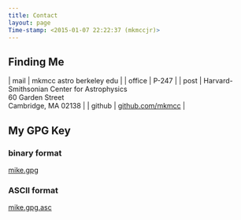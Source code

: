 ```yaml
---
title: Contact
layout: page
Time-stamp: <2015-01-07 22:22:37 (mkmccjr)>
---
```



Finding Me
----------

| mail   | mkmcc astro berkeley edu                                                                     |
| office | P-247                                                                                        |
| post   | Harvard-Smithsonian Center for Astrophysics <br/> 60 Garden Street <br/> Cambridge, MA 02138 |
| github | [github.com/mkmcc](https://github.com/mkmcc/)                                                |


My GPG Key
----------

### binary format
[mike.gpg]({{site.url}}/files/mike-mccourt.gpg)

### ASCII format
[mike.gpg.asc]({{site.url}}/files/mike-mccourt.gpg.asc)

